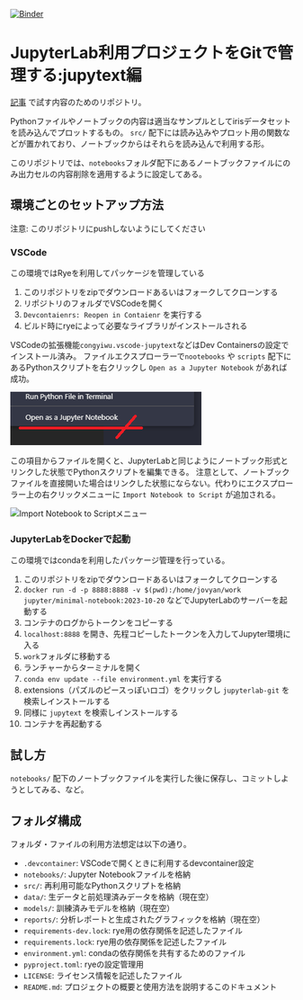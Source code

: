 [![Binder](https://mybinder.org/badge_logo.svg)](https://mybinder.org/v2/gh/ebal5/jupytext_test/main?labpath=notebooks%2Fsample_notebook1.ipynb)

# JupyterLab利用プロジェクトをGitで管理する:jupytext編

[記事](https://zenn.dev/articles/e8fcb7aa4736f3) で試す内容のためのリポジトリ。

Pythonファイルやノートブックの内容は適当なサンプルとしてirisデータセットを読み込んでプロットするもの。
`src/` 配下には読み込みやプロット用の関数などが置かれており、ノートブックからはそれらを読み込んで利用する形。

このリポジトリでは、`notebooks`フォルダ配下にあるノートブックファイルにのみ出力セルの内容削除を適用するように設定してある。

## 環境ごとのセットアップ方法

注意: このリポジトリにpushしないようにしてください

### VSCode

この環境ではRyeを利用してパッケージを管理している

1. このリポジトリをzipでダウンロードあるいはフォークしてクローンする
2. リポジトリのフォルダでVSCodeを開く
3. `Devcontaienrs: Reopen in Contaienr` を実行する
4. ビルド時にryeによって必要なライブラリがインストールされる

VSCodeの拡張機能`congyiwu.vscode-jupytext`などはDev Containersの設定でインストール済み。
ファイルエクスプローラーで`nootebooks` や `scripts` 配下にあるPythonスクリプトを右クリックし `Open as a Jupyter Notebook` があれば成功。

![Open as a Jupyter Notebookのメニュー](images/open_as_a_jupyter_notebook.png)

この項目からファイルを開くと、JupyterLabと同じようにノートブック形式とリンクした状態でPythonスクリプトを編集できる。
注意として、ノートブックファイルを直接開いた場合はリンクした状態にならない。代わりにエクスプローラー上の右クリックメニューに `Import Notebook to Script` が追加される。

![Import Notebook to Scriptメニュー](Import_Notebook_to_Script.png)

### JupyterLabをDockerで起動

この環境ではcondaを利用したパッケージ管理を行っている。

1. このリポジトリをzipでダウンロードあるいはフォークしてクローンする
2. `docker run -d -p 8888:8888 -v $(pwd):/home/jovyan/work jupyter/minimal-notebook:2023-10-20` などでJupyterLabのサーバーを起動する
3. コンテナのログからトークンをコピーする
4. `localhost:8888` を開き、先程コピーしたトークンを入力してJupyter環境に入る
5. `work`フォルダに移動する
6. ランチャーからターミナルを開く
7. `conda env update --file environment.yml` を実行する
8. extensions（パズルのピースっぽいロゴ）をクリックし `jupyterlab-git` を検索しインストールする
9. 同様に `jupytext` を検索しインストールする
10. コンテナを再起動する

## 試し方

`notebooks/` 配下のノートブックファイルを実行した後に保存し、コミットしようとしてみる、など。

## フォルダ構成

フォルダ・ファイルの利用方法想定は以下の通り。

- `.devcontainer`: VSCodeで開くときに利用するdevcontainer設定
- `notebooks/`: Jupyter Notebookファイルを格納
- `src/`: 再利用可能なPythonスクリプトを格納
- `data/`: 生データと前処理済みデータを格納（現在空）
- `models/`: 訓練済みモデルを格納（現在空）
- `reports/`: 分析レポートと生成されたグラフィックを格納（現在空）
- `requirements-dev.lock`: rye用の依存関係を記述したファイル
- `requirements.lock`: rye用の依存関係を記述したファイル
- `environment.yml`: condaの依存関係を共有するためのファイル
- `pyproject.toml`: ryeの設定管理用
- `LICENSE`: ライセンス情報を記述したファイル
- `README.md`: プロジェクトの概要と使用方法を説明するこのドキュメント
